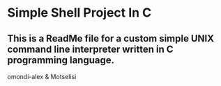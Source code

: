 # Simple Shell Project In C
## This is a ReadMe file for a custom simple UNIX command line interpreter written in C programming language.
omondi-alex
& Motselisi

